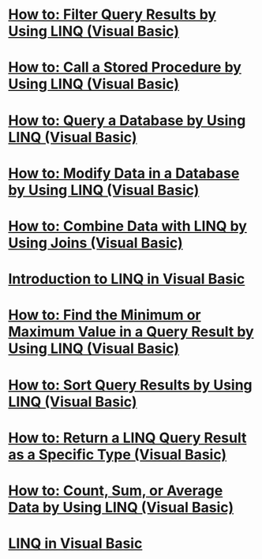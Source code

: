 # [How to: Filter Query Results by Using LINQ (Visual Basic)](how-to-filter-query-results-by-using-linq.md)
# [How to: Call a Stored Procedure by Using LINQ (Visual Basic)](how-to-call-a-stored-procedure-by-using-linq.md)
# [How to: Query a Database by Using LINQ (Visual Basic)](how-to-query-a-database-by-using-linq.md)
# [How to: Modify Data in a Database by Using LINQ (Visual Basic)](how-to-modify-data-in-a-database-by-using-linq.md)
# [How to: Combine Data with LINQ by Using Joins (Visual Basic)](how-to-combine-data-with-linq-by-using-joins.md)
# [Introduction to LINQ in Visual Basic](introduction-to-linq.md)
# [How to: Find the Minimum or Maximum Value in a Query Result by Using LINQ (Visual Basic)](how-to-find-the-minimum-or-maximum-value-in-a-query-result.md)
# [How to: Sort Query Results by Using LINQ (Visual Basic)](how-to-sort-query-results-by-using-linq.md)
# [How to: Return a LINQ Query Result as a Specific Type (Visual Basic)](how-to-return-a-linq-query-result-as-a-specific-type.md)
# [How to: Count, Sum, or Average Data by Using LINQ (Visual Basic)](how-to-count-sum-or-average-data-by-using-linq.md)
# [LINQ in Visual Basic](index.md)
